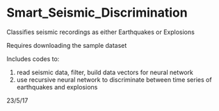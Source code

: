 # Smart_Seismic_Discrimination
Classifies seismic recordings as either Earthquakes or Explosions

Requires downloading the sample dataset

Includes codes to:
1. read seismic data, filter, build data vectors for neural network
2. use recursive neural network to discriminate between time series of earthquakes and explosions

23/5/17
